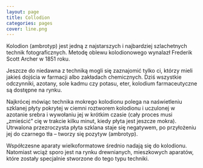 ```yaml
---
layout: page
title: Collodion
categories: pages
cover: line.png
---
```


Kolodion (ambrotyp) jest jedną z najstarszych i najbardziej szlachetnych technik fotograficznych. Metodę oblewu kolodionowego wynalazł Frederik Scott Archer w 1851 roku.

Jeszcze do niedawna z techniką mogli się zaznajomić tylko ci, którzy mieli jakieś dojścia w farmacji albo zakładach chemicznych. Dziś wszystkie odczynniki, azotany, sole kadmu czy potasu, eter, kolodium farmaceutyczne są dostępne na rynku.

Najkrócej mówiąc technika mokrego kolodionu polega na naświetleniu szklanej płyty pokrytej w ciemni roztworem kolodionu i uczulonej w azotanie srebra i wywołaniu jej w krótkim czasie (cały proces musi „zmieścić” cię w trakcie kilku minut, kiedy płyta jest jeszcze mokra). Utrwalona przezroczysta płyta szklana staje się negatywem, po przyłożeniu jej do czarnego tła – tworzy się pozytyw (ambrotyp).

Współczesne aparaty wielkoformatowe średnio nadają się do kolodionu. Natomiast wciąż sporo jest na rynku drewnianych, mieszkowych aparatów, które zostały specjalnie stworzone do tego typu techniki.

